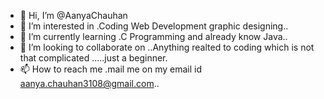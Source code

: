 - 👋 Hi, I’m @AanyaChauhan
- 👀 I’m interested in .Coding Web
                        Development 
                        graphic designing..
- 🌱 I’m currently learning .C Programming and already know Java..
- 💞️ I’m looking to collaborate on ..Anything realted to coding which is not that complicated .....just a beginner.
- 📫 How to reach me .mail me on my email id aanya.chauhan3108@gmail.com..

<!---
AanyaChauhan/AanyaChauhan is a ✨ special ✨ repository because its `README.md` (this file) appears on your GitHub profile.
You can click the Preview link to take a look at your changes.
--->
